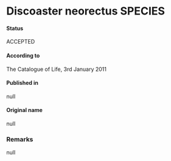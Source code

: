 Discoaster neorectus SPECIES
=======

#### Status
ACCEPTED

#### According to
The Catalogue of Life, 3rd January 2011

#### Published in
null

#### Original name
null

### Remarks
null